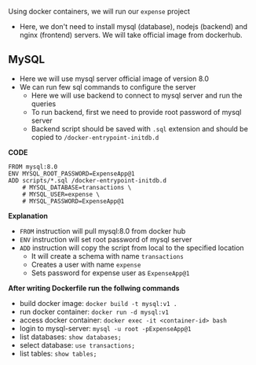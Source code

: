 Using docker containers, we will run our `expense` project

* Here, we don't need to install mysql (database), nodejs (backend) and nginx (frontend) servers. We will take official image from dockerhub.

## MySQL 
* Here we will use mysql server official image of version 8.0
* We can run few sql commands to configure the server 
    * Here we will use backend to connect to mysql server and run the queries
    * To run backend, first we need to provide root password of mysql server
    * Backend script should be saved with `.sql` extension and should be copied to `/docker-entrypoint-initdb.d`

**CODE**
```
FROM mysql:8.0
ENV MYSQL_ROOT_PASSWORD=ExpenseApp@1 
ADD scripts/*.sql /docker-entrypoint-initdb.d
    # MYSQL_DATABASE=transactions \
    # MYSQL_USER=expense \
    # MYSQL_PASSWORD=ExpenseApp@1
```
**Explanation**
* `FROM` instruction will pull mysql:8.0 from docker hub
* `ENV` instruction will set root password of mysql server
* `ADD` instruction will copy the script from local to the specified location
    * It will create a schema with name `transactions`
    * Creates a user with name `expense`
    * Sets password for expense user as `ExpenseApp@1`

**After writing Dockerfile run the follwing commands**
* build docker image: `docker build -t mysql:v1 .` 
* run docker container: `docker run -d mysql:v1` 
* access docker container: `docker exec -it <container-id> bash` 
* login to mysql-server: `mysql -u root -pExpenseApp@1`
* list databases: `show databases;`
* select database: `use transactions;`
* list tables: `show tables;` 